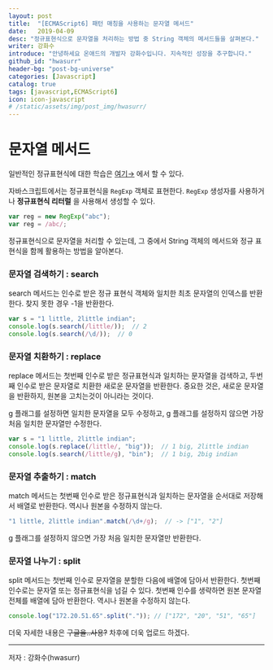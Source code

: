 ```yaml
---
layout: post
title:  "[ECMAScript6] 패턴 매칭을 사용하는 문자열 메서드"
date:   2019-04-09
desc: "정규표현식으로 문자열을 처리하는 방법 중 String 객체의 메서드들을 살펴본다."
writer: 강화수
introduce: "안녕하세요 온애드의 개발자 강화수입니다. 지속적인 성장을 추구합니다."
github_id: "hwasurr"
header-bg: "post-bg-universe"
categories: [Javascript]
catalog: true
tags: [javascript,ECMAScript6]
icon: icon-javascript
# /static/assets/img/post_img/hwasurr/
---
```


# 문자열 메서드

일반적인 정규표현식에 대한 학습은 [여기&rarr;](https://ko.wikipedia.org/wiki/%EC%A0%95%EA%B7%9C_%ED%91%9C%ED%98%84%EC%8B%9D) 에서 할 수 있다.  

자바스크립트에서는 정규표현식을 `RegExp` 객체로 표현한다. `RegExp` 생성자를 사용하거나 **정규표현식 리터럴** 을 사용해서 생성할 수 있다.

~~~js
var reg = new RegExp("abc");
var reg = /abc/;
~~~

정규표현식으로 문자열을 처리할 수 있는데, 그 중에서 String 객체의 메서드와 정규 표현식을 함께 활용하는 방법을 알아본다.  

### 문자열 검색하기 : search

search 메서드는 인수로 받은 정규 표현식 객체와 일치한 최초 문자열의 인덱스를 반환한다. 찾지 못한 경우 -1을 반환한다.

~~~js
var s = "1 little, 2little indian";
console.log(s.search(/little/));  // 2
console.log(s.search(/\d/));  // 0
~~~

### 문자열 치환하기 : replace

replace 메서드는 첫번째 인수로 받은 정규표현식과 일치하는 문자열을 검색하고, 두번째 인수로 받은 문자열로 치환한 새로운 문자열을 반환한다. 중요한 것은,  새로운 문자열을 반환하지, 원본을 고치는것이 아니라는 것이다.  

g 플래그를 설정하면 일치한 문자열을 모두 수정하고, g 플래그를 설정하지 않으면 가장 처음 일치한 문자열만 수정한다.

~~~js
var s = "1 little, 2little indian";
console.log(s.replace(/little/, "big"));  // 1 big, 2little indian
console.log(s.search(/little/g), "bin");  // 1 big, 2big indian
~~~

### 문자열 추출하기 : match

match 메서드는 첫번째 인수로 받은 정규표현식과 일치하는 문자열을 순서대로 저장해서 배열로 반환한다. 역시나 원본을 수정하지 않는다.

~~~js
"1 little, 2little indian".match(/\d+/g);  // -> ["1", "2"]
~~~

g 플래그를 설정하지 않으면 가장 처음 일치한 문자열만 반환한다.

### 문자열 나누기 : split

split 메서드는 첫번째 인수로 문자열을 분할한 다음에 배열에 담아서 반환한다. 첫번째 인수로는 문자열 또는 정규표현식을 넘길 수 있다. 첫번째 인수를 생략하면 원본 문자열 전체를 배열에 담아 반환한다. 역시나 원본을 수정하지 않는다.

~~~js
console.log("172.20.51.65".split(".")); // ["172", "20", "51", "65"]
~~~

더욱 자세한 내용은 ~~구글을..사용?~~ 차후에 더욱 업로드 하겠다.

-------
저자 : 강화수(hwasurr)